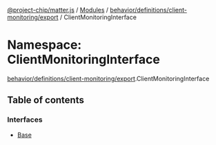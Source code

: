 [@project-chip/matter.js](../README.md) / [Modules](../modules.md) / [behavior/definitions/client-monitoring/export](behavior_definitions_client_monitoring_export.md) / ClientMonitoringInterface

# Namespace: ClientMonitoringInterface

[behavior/definitions/client-monitoring/export](behavior_definitions_client_monitoring_export.md).ClientMonitoringInterface

## Table of contents

### Interfaces

- [Base](../interfaces/behavior_definitions_client_monitoring_export.ClientMonitoringInterface.Base.md)
